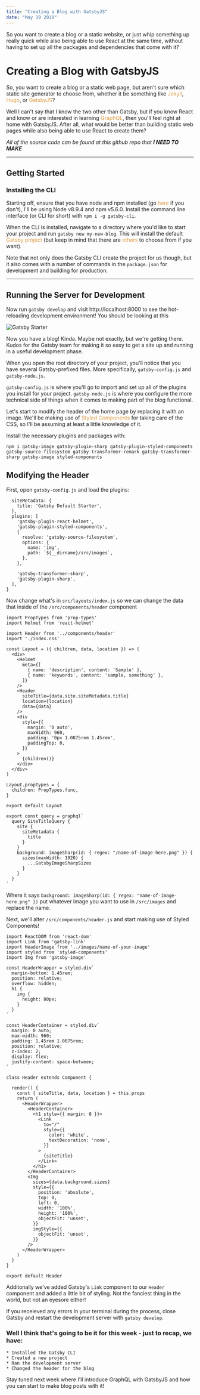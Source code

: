 ```yaml
---
title: "Creating a Blog with GatsbyJS"
date: "May 19 2018"
---
```


So you want to create a blog or a static website, or just whip something up really quick while also being able to use React at the same time, without having to set up all the packages and dependencies that come with it?

<!-- end -->

<style>
  a {
    color: rgb(221, 153, 63);
    text-decoration: none;
    position: relative;
  }

  a:before {
  content: "";
  position: absolute;
  width: 100%;
  height: 2px;
  bottom: 0;
  left: 0;
  background-color: rgb(221, 153,53);
  visibility: hidden;
  -webkit-transform: scaleX(0);
  transform: scaleX(0);
  -webkit-transition: all 0.3s ease-in-out 0s;
  transition: all 0.3s ease-in-out 0s;
  margin: 0 0 -2px 0;
}

a:hover:before {
  visibility: visible;
  -webkit-transform: scaleX(1);
  transform: scaleX(1);
}
</style>

# Creating a Blog with GatsbyJS

So, you want to create a blog or a static web page, but aren't sure which static site generator to choose from, whether it be something like [Jekyll](https://jekyllrb.com/), [Hugo](https://gohugo.io/), or [GatsbyJS](https://www.gatsbyjs.org/)?

Well I can't say that I know the two other than Gatsby, but if you know React and know or are interested in learning [GraphQL](https://dev-blog.apollodata.com/graphql-vs-rest-5d425123e34b), then you'll feel right at home with GatsbyJS. After all, what would be better than building static web pages while also being able to use React to create them?

_All of the source code can be found at this github repo that **I NEED TO MAKE**_

---

## Getting Started

### Installing the CLI

Starting off, ensure that you have node and npm installed (go [here](https://www.npmjs.com/get-npm) if you don't), I'll be using Node v8.9.4 and npm v5.6.0. Install the command line interface (or CLI for short) with `npm i -g gatsby-cli`.

When the CLI is installed, navigate to a directory where you'd like to start your project and run `gatsby new my-new-blog`. This will install the default [Gatsby project](https://github.com/gatsbyjs/gatsby-starter-default) (but keep in mind that there are [others](https://www.gatsbyjs.org/docs/gatsby-starters/) to choose from if you want).

Note that not only does the Gatsby CLI create the project for us though, but it also comes with a number of commands in the `package.json` for development and building for production.

---

## Running the Server for Development

Now run `gatsby develop` and visit [http://localhost:8000]() to see the hot-reloading development environment! You should be looking at this

![Gatsby Starter](https://i.imgur.com/ZXcyiMY.png)

Now you have a blog! Kinda. Maybe not exactly, but we're getting there. Kudos for the Gatsby team for making it so easy to get a site up and running in a useful development phase.

When you open the root directory of your project, you'll notice that you have several Gatsby-prefixed files. More specifically, `gatsby-config.js` and `gatsby-node.js`.

`gatsby-config.js` is where you'll go to import and set up all of the plugins you install for your project. `gatsby-node.js` is where you configure the more technical side of things when it comes to making part of the blog functional.

Let's start to modify the header of the home page by replacing it with an image. We'll be making use of [Styled Components](https://www.styled-components.com/) for taking care of the CSS, so I'll be assuming at least a little knowledge of it.

Install the necessary plugins and packages with:

    npm i gatsby-image gatsby-plugin-sharp gatsby-plugin-styled-components gatsby-source-filesystem gatsby-transformer-remark gatsby-transformer-sharp gatsby-image styled-components

## Modifying the Header

First, open `gatsby-config.js` and load the plugins:

```module.exports = {
  siteMetadata: {
    title: 'Gatsby Default Starter',
  },
  plugins: [
    'gatsby-plugin-react-helmet',
    'gatsby-plugin-styled-components',
    {
      resolve: 'gatsby-source-filesystem',
      options: {
        name: 'img',
        path: `${__dirname}/src/images`,
      },
    },

    'gatsby-transformer-sharp',
    'gatsby-plugin-sharp',
  ],
}
```

Now change what's in `src/layouts/index.js` so we can change the data that inside of the `/src/components/header` component

```import React from 'react'
import PropTypes from 'prop-types'
import Helmet from 'react-helmet'

import Header from '../components/header'
import './index.css'

const Layout = ({ children, data, location }) => (
  <div>
    <Helmet
      meta={[
        { name: 'description', content: 'Sample' },
        { name: 'keywords', content: 'sample, something' },
      ]}
    />
    <Header
      siteTitle={data.site.siteMetadata.title}
      location={location}
      data={data}
    />
    <div
      style={{
        margin: '0 auto',
        maxWidth: 960,
        padding: '0px 1.0875rem 1.45rem',
        paddingTop: 0,
      }}
    >
      {children()}
    </div>
  </div>
)

Layout.propTypes = {
  children: PropTypes.func,
}

export default Layout

export const query = graphql`
  query SiteTitleQuery {
    site {
      siteMetadata {
        title
      }
    }
    background: imageSharp(id: { regex: "/name-of-image-here.png" }) {
      sizes(maxWidth: 1920) {
        ...GatsbyImageSharpSizes
      }
    }
  }
`
```

Where it says `background: imageSharp(id: { regex: "name-of-image-here.png" })` put whatever image you want to use in `/src/images` and replace the name.

Next, we'll alter `/src/components/header.js` and start making use of Styled Components!

```import React, { Component } from 'react'
import ReactDOM from 'react-dom'
import Link from 'gatsby-link'
import HeaderImage from '../images/name-of-your-image'
import styled from 'styled-components'
import Img from 'gatsby-image'

const HeaderWrapper = styled.div`
  margin-bottom: 1.45rem;
  position: relative;
  overflow: hidden;
  h1 {
    img {
      height: 80px;
    }
  }
`

const HeaderContainer = styled.div`
  margin: 0 auto;
  max-width: 960;
  padding: 1.45rem 1.0875rem;
  position: relative;
  z-index: 2;
  display: flex;
  justify-content: space-between;
`

class Header extends Component {

  render() {
    const { siteTitle, data, location } = this.props
    return (
      <HeaderWrapper>
        <HeaderContainer>
          <h1 style={{ margin: 0 }}>
            <Link
              to="/"
              style={{
                color: 'white',
                textDecoration: 'none',
              }}
            >
              {siteTitle}
            </Link>
          </h1>
        </HeaderContainer>
        <Img
          sizes={data.background.sizes}
          style={{
            position: 'absolute',
            top: 0,
            left: 0,
            width: '100%',
            height: '100%',
            objectFit: 'unset',
          }}
          imgStyle={{
            objectFit: 'unset',
          }}
        />
      </HeaderWrapper>
    )
  }
}

export default Header
```

Additonally we've added Gatsby's `Link` component to our `Header` component and added a little bit of styling. Not the fanciest thing in the world, but not an eyesore either!

If you receieved any errors in your terminal during the process, close Gatsby and restart the development server with `gatsby develop`.

### Well I think that's going to be it for this week - just to recap, we have:

    * Installed the Gatsby CLI
    * Created a new project
    * Ran the development server
    * Changed the header for the blog

Stay tuned next week where I'll introduce GraphQL with GatsbyJS and how you can start to make blog posts with it!

